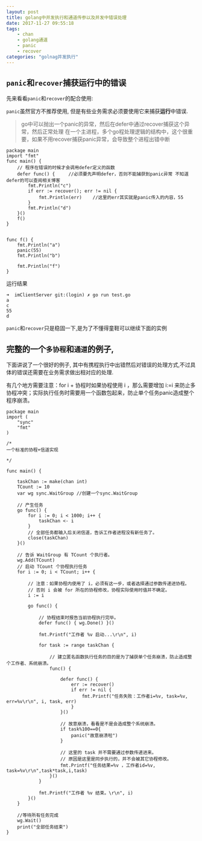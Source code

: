 ```yaml
---
layout: post
title: golang中并发执行和通道传参以及并发中错误处理
date: 2017-11-27 09:55:18
tags:
    - chan
    - golang通道
    - panic
    - recover
categories: "golnag并发执行"
---
```


## `panic`和`recover`捕获运行中的错误
先来看看`panic`和`recover`的配合使用:

`panic`虽然官方不推荐使用, 但是有些业务需求必须要使用它来捕获**运行**中错误.

> go中可以抛出一个panic的异常，然后在defer中通过recover捕获这个异常，然后正常处理
> 在一个主进程，多个go程处理逻辑的结构中，这个很重要，如果不用recover捕获panic异常，会导致整个进程出错中断
```golang
package main
import "fmt"
func main() {
    // 程序在错误的时候才会调用defer定义的函数
	defer func() {     //必须要先声明defer，否则不能捕获到panic异常 不知道defer的可以查阅相关博客
		fmt.Println("c")
		if err := recover(); err != nil {
			fmt.Println(err)    //这里的err其实就是panic传入的内容，55
		}
		fmt.Println("d")
	}()
	f()
}


func f() {
	fmt.Println("a")
	panic(55)
	fmt.Println("b")

	fmt.Println("f")
}
```

运行结果
```base
➜  imClientServer git:(login) ✗ go run test.go
a
c
55
d
```
`panic`和`recover`只是稳固一下,是为了不懂得童鞋可以继续下面的实例



## 完整的一个`多协程`和`通道`的例子,
下面讲说了一个很好的例子, 其中有携程执行中出错然后对错误的处理方式,不过具体的错误还需要在业务需求做出相对应的处理.

有几个地方需要注意：for i + 协程时如果协程使用 i ，那么需要增加 i:=i 来防止多协程冲突；实际执行任务时需要用一个函数包起来，防止单个任务panic造成整个程序崩溃。

```golang
package main
import (
    "sync"
    "fmt"
)

/*
一个标准的协程+信道实现

*/

func main() {

    taskChan := make(chan int)
    TCount := 10
    var wg sync.WaitGroup //创建一个sync.WaitGroup

    // 产生任务
    go func() {
        for i := 0; i < 1000; i++ {
            taskChan <- i
        }
        // 全部任务都输入后关闭信道，告诉工作者进程没有新任务了。
        close(taskChan)
    }()

    // 告诉 WaitGroup 有 TCount 个执行者。
    wg.Add(TCount)
    // 启动 TCount 个协程执行任务
    for i := 0; i < TCount; i++ {

        // 注意：如果协程内使用了 i，必须有这一步，或者选择通过参数传递进协程。
        // 否则 i 会被 for 所在的协程修改，协程实际使用时值并不确定。
        i := i

        go func() {

            // 协程结束时报告当前协程执行完毕。
            defer func() { wg.Done() }()

            fmt.Printf("工作者 %v 启动...\r\n", i)

            for task := range taskChan {

                // 建立匿名函数执行任务的目的是为了捕获单个任务崩溃，防止造成整个工作者、系统崩溃。
                func() {

                    defer func() {
                        err := recover()
                        if err != nil {
                            fmt.Printf("任务失败：工作者i=%v, task=%v, err=%v\r\n", i, task, err)
                        }
                    }()

                    // 故意崩溃，看看是不是会造成整个系统崩溃。
                    if task%100==0{
                        panic("故意崩溃啦")
                    }

                    // 这里的 task 并不需要通过参数传递进来。
                    // 原因是这里是同步执行的，并不会被其它协程修改。
                    fmt.Printf("任务结果=%v ，工作者id=%v, task=%v\r\n",task*task,i,task)
                }()
            }

            fmt.Printf("工作者 %v 结束。\r\n", i)
        }()
    }

    //等待所有任务完成
    wg.Wait()
    print("全部任务结束")
}

```
